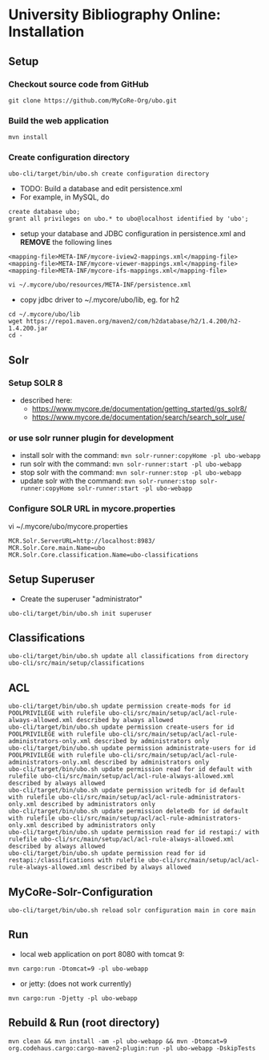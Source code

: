 # University Bibliography Online: Installation

## Setup

### Checkout source code from GitHub
```
git clone https://github.com/MyCoRe-Org/ubo.git
```
### Build the web application
```
mvn install
```
### Create configuration directory
```
ubo-cli/target/bin/ubo.sh create configuration directory
```

- TODO: Build a database and edit persistence.xml
- For example, in MySQL, do
```
create database ubo;
grant all privileges on ubo.* to ubo@localhost identified by 'ubo';
```
- setup your database and JDBC configuration in persistence.xml and **REMOVE** the following lines
```
<mapping-file>META-INF/mycore-iview2-mappings.xml</mapping-file>
<mapping-file>META-INF/mycore-viewer-mappings.xml</mapping-file>
<mapping-file>META-INF/mycore-ifs-mappings.xml</mapping-file>

```
```
vi ~/.mycore/ubo/resources/META-INF/persistence.xml
```

- copy jdbc driver to ~/.mycore/ubo/lib, eg. for h2
```
cd ~/.mycore/ubo/lib
wget https://repo1.maven.org/maven2/com/h2database/h2/1.4.200/h2-1.4.200.jar
cd -
```
## Solr 
### Setup SOLR 8 
- described here:
  - https://www.mycore.de/documentation/getting_started/gs_solr8/
  - https://www.mycore.de/documentation/search/search_solr_use/

### or use solr runner plugin for development
 - install solr with the command: `mvn solr-runner:copyHome -pl ubo-webapp`
 - run solr with the command: `mvn solr-runner:start -pl ubo-webapp`
 - stop solr with the command: `mvn solr-runner:stop -pl ubo-webapp`
 - update solr with the command: `mvn solr-runner:stop solr-runner:copyHome solr-runner:start -pl ubo-webapp`

### Configure SOLR URL in mycore.properties
vi ~/.mycore/ubo/mycore.properties
```
MCR.Solr.ServerURL=http://localhost:8983/
MCR.Solr.Core.main.Name=ubo
MCR.Solr.Core.classification.Name=ubo-classifications
```
## Setup Superuser

- Create the superuser "administrator"
```
ubo-cli/target/bin/ubo.sh init superuser
```
## Classifications
```
ubo-cli/target/bin/ubo.sh update all classifications from directory ubo-cli/src/main/setup/classifications
```

## ACL
```
ubo-cli/target/bin/ubo.sh update permission create-mods for id POOLPRIVILEGE with rulefile ubo-cli/src/main/setup/acl/acl-rule-always-allowed.xml described by always allowed
ubo-cli/target/bin/ubo.sh update permission create-users for id POOLPRIVILEGE with rulefile ubo-cli/src/main/setup/acl/acl-rule-administrators-only.xml described by administrators only
ubo-cli/target/bin/ubo.sh update permission administrate-users for id POOLPRIVILEGE with rulefile ubo-cli/src/main/setup/acl/acl-rule-administrators-only.xml described by administrators only
ubo-cli/target/bin/ubo.sh update permission read for id default with rulefile ubo-cli/src/main/setup/acl/acl-rule-always-allowed.xml described by always allowed
ubo-cli/target/bin/ubo.sh update permission writedb for id default with rulefile ubo-cli/src/main/setup/acl/acl-rule-administrators-only.xml described by administrators only
ubo-cli/target/bin/ubo.sh update permission deletedb for id default with rulefile ubo-cli/src/main/setup/acl/acl-rule-administrators-only.xml described by administrators only
ubo-cli/target/bin/ubo.sh update permission read for id restapi:/ with rulefile ubo-cli/src/main/setup/acl/acl-rule-always-allowed.xml described by always allowed
ubo-cli/target/bin/ubo.sh update permission read for id restapi:/classifications with rulefile ubo-cli/src/main/setup/acl/acl-rule-always-allowed.xml described by always allowed
```

## MyCoRe-Solr-Configuration
```
ubo-cli/target/bin/ubo.sh reload solr configuration main in core main
```

## Run 
- local web application on port 8080 with tomcat 9:
```
mvn cargo:run -Dtomcat=9 -pl ubo-webapp
```
- or jetty: (does not work currently)
```
mvn cargo:run -Djetty -pl ubo-webapp
```
## Rebuild & Run (root directory)
```
mvn clean && mvn install -am -pl ubo-webapp && mvn -Dtomcat=9 org.codehaus.cargo:cargo-maven2-plugin:run -pl ubo-webapp -DskipTests
```


